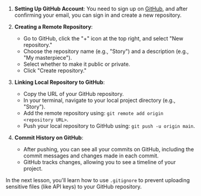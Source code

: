 1. **Setting Up GitHub Account**: You need to sign up on [GitHub](https://github.com), and after confirming your email, you can sign in and create a new repository.

2. **Creating a Remote Repository**: 
   - Go to GitHub, click the "+" icon at the top right, and select "New repository."
   - Choose the repository name (e.g., "Story") and a description (e.g., "My masterpiece").
   - Select whether to make it public or private.
   - Click "Create repository."

3. **Linking Local Repository to GitHub**:
   - Copy the URL of your GitHub repository.
   - In your terminal, navigate to your local project directory (e.g., "Story").
   - Add the remote repository using: `git remote add origin <repository URL>`.
   - Push your local repository to GitHub using: `git push -u origin main`.

4. **Commit History on GitHub**:
   - After pushing, you can see all your commits on GitHub, including the commit messages and changes made in each commit.
   - GitHub tracks changes, allowing you to see a timeline of your project.

In the next lesson, you'll learn how to use `.gitignore` to prevent uploading sensitive files (like API keys) to your GitHub repository.
